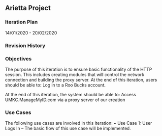 ## Arietta Project
### Iteration Plan
14/01/2020 - 20/02/2020

### Revision History

### Objectives
The purpose of this iteration is to ensure basic functionality of the HTTP session.  This includes creating modules that will control the network connection and building the proxy server.  At the end of this iteration, users should be able to:
Log in to a Roo Bucks account.

At the end of this iteration, the system should be able to:
Access UMKC.ManageMyID.com via a proxy server of our creation




### Use Cases
The following use cases are involved in this iteration:
•	Use Case 1: User Logs In – The basic flow of this use case will be implemented.
